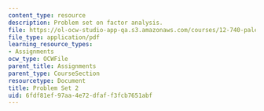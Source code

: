 ```yaml
---
content_type: resource
description: Problem set on factor analysis.
file: https://ol-ocw-studio-app-qa.s3.amazonaws.com/courses/12-740-paleoceanography-spring-2008/6fdf81ef97aa4e72dfaff3fcb7651abf_problemset2.pdf
file_type: application/pdf
learning_resource_types:
- Assignments
ocw_type: OCWFile
parent_title: Assignments
parent_type: CourseSection
resourcetype: Document
title: Problem Set 2
uid: 6fdf81ef-97aa-4e72-dfaf-f3fcb7651abf
---
```

